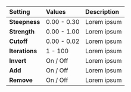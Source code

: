 | Setting        | Values          | Description |
| :------------- | :-------------- | :---------- |
| **Steepness**  | 0.00 - 0.30     | Lorem ipsum |
| **Strength**   | 0.00 - 1.00     | Lorem ipsum |
| **Cutoff**     | 0.00 - 0.02     | Lorem ipsum |
| **Iterations** | 1 - 100         | Lorem ipsum |
| **Invert**     | On / Off | Lorem ipsum |
| **Add**        | On / Off | Lorem ipsum |
| **Remove**     | On / Off | Lorem ipsum |
